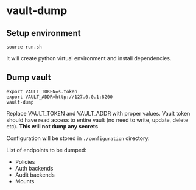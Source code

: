 # vault-dump

## Setup environment

```
source run.sh
```
It will create python virtual environment and install dependencies.

## Dump vault

```
export VAULT_TOKEN=s.token
export VAULT_ADDR=http://127.0.0.1:8200
vault-dump
```

Replace VAULT_TOKEN and VAULT_ADDR with proper values. Vault token should have read access to entire vault (no need to write, update, delete etc). **This will not dump any secrets**

Configuration will be stored in `./configuration` directory.

List of endpoints to be dumped:
* Policies
* Auth backends
* Audit backends
* Mounts
